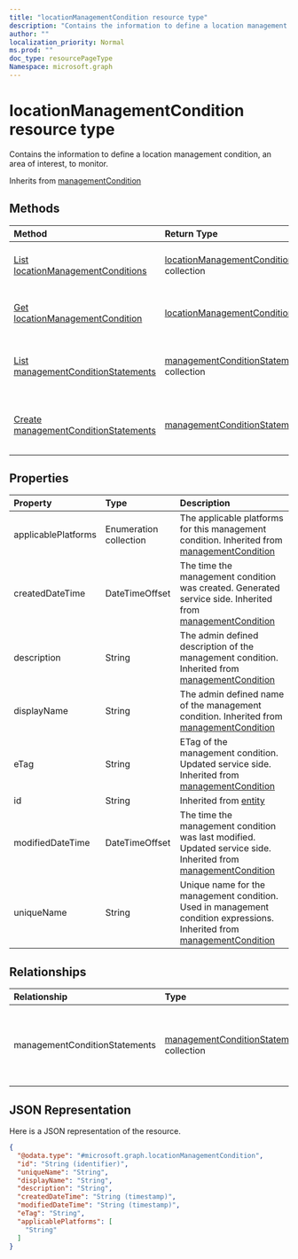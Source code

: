 ```yaml
---
title: "locationManagementCondition resource type"
description: "Contains the information to define a location management condition, an area of interest, to monitor."
author: ""
localization_priority: Normal
ms.prod: ""
doc_type: resourcePageType
Namespace: microsoft.graph
---
```



# locationManagementCondition resource type

Contains the information to define a location management condition, an area of interest, to monitor.


Inherits from [managementCondition](../resources/managementCondition.md)

## Methods
|Method|Return Type|Description|
|:---|:---|:---|
|[List locationManagementConditions](../api/locationmanagementcondition-list.md)|[locationManagementCondition](../resources/locationManagementCondition.md) collection|List properties and relationships of the [locationManagementCondition](../resources/locationmanagementcondition.md) objects.|
|[Get locationManagementCondition](../api/locationmanagementcondition-get.md)|[locationManagementCondition](../resources/locationManagementCondition.md)|Read properties and relationships of the [locationManagementCondition](../resources/locationmanagementcondition.md) object.|
|[List managementConditionStatements](../api/locationmanagementcondition-list-managementconditionstatements.md)|[managementConditionStatement](../resources/managementConditionStatement.md) collection|Get the managementConditionStatements from the managementConditionStatements navigation property.|
|[Create managementConditionStatements](../api/locationmanagementcondition-post-managementconditionstatements.md)|[managementConditionStatement](../resources/managementConditionStatement.md)|Create managementConditionStatements by posting to the managementConditionStatements collection.|

## Properties
|Property|Type|Description|
|:---|:---|:---|
|applicablePlatforms|Enumeration collection|The applicable platforms for this management condition. Inherited from [managementCondition](../resources/managementCondition.md)|
|createdDateTime|DateTimeOffset|The time the management condition was created. Generated service side. Inherited from [managementCondition](../resources/managementCondition.md)|
|description|String|The admin defined description of the management condition. Inherited from [managementCondition](../resources/managementCondition.md)|
|displayName|String|The admin defined name of the management condition. Inherited from [managementCondition](../resources/managementCondition.md)|
|eTag|String|ETag of the management condition. Updated service side. Inherited from [managementCondition](../resources/managementCondition.md)|
|id|String| Inherited from [entity](../resources/entity.md)|
|modifiedDateTime|DateTimeOffset|The time the management condition was last modified. Updated service side. Inherited from [managementCondition](../resources/managementCondition.md)|
|uniqueName|String|Unique name for the management condition. Used in management condition expressions. Inherited from [managementCondition](../resources/managementCondition.md)|

## Relationships
|Relationship|Type|Description|
|:---|:---|:---|
|managementConditionStatements|[managementConditionStatement](../resources/managementConditionStatement.md) collection|The management condition statements associated to the management condition. Inherited from [managementCondition](../resources/managementCondition.md)|

## JSON Representation
Here is a JSON representation of the resource.
<!-- {
  "blockType": "resource",
  "keyProperty": "id",
  "@odata.type": "microsoft.graph.locationManagementCondition",
  "baseType": "microsoft.graph.managementCondition",
  "openType": false
}
-->
``` json
{
  "@odata.type": "#microsoft.graph.locationManagementCondition",
  "id": "String (identifier)",
  "uniqueName": "String",
  "displayName": "String",
  "description": "String",
  "createdDateTime": "String (timestamp)",
  "modifiedDateTime": "String (timestamp)",
  "eTag": "String",
  "applicablePlatforms": [
    "String"
  ]
}
```

